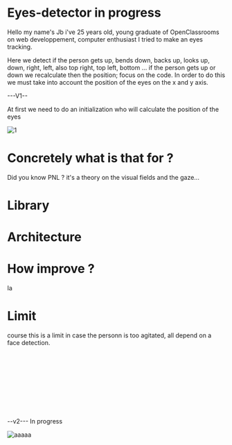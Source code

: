 # Eyes-detector in progress

  Hello my name's Jb i've 25 years old, young graduate of OpenClassrooms on web developpement, computer enthusiast I tried to make an eyes tracking.

Here we detect if the person gets up, bends down, backs up, looks up, down, right, left, also top right, top left, bottom ... if the person gets up or down we recalculate then the position; focus on the code. In order to do this we must take into account the position of the eyes on the x and y axis.




---V1--

At first we need to do an initialization who will calculate the position of the eyes

![1](https://user-images.githubusercontent.com/54853371/64656121-a991ce80-d42e-11e9-8d7b-f63e0fb890a0.jpg)


# Concretely what is that for ? 

Did you know PNL ? it's a theory on the visual fields and the gaze...


# Library

# Architecture

# How improve ?

Ia 

# Limit

course this is a limit in case the personn is too agitated, all depend on a face detection.




<br><br><br><br><br><br><br><br>

--v2--- In progress

![aaaaa](https://user-images.githubusercontent.com/54853371/64832017-65423200-d5d8-11e9-84be-1fd28c35d5b0.png)



